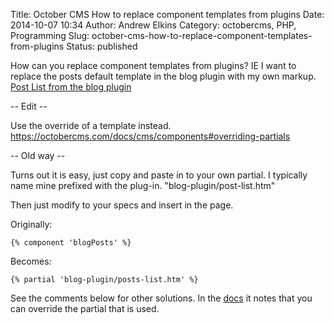 Title: October CMS How to replace component templates from plugins
Date: 2014-10-07 10:34
Author: Andrew Elkins
Category: octobercms, PHP, Programming
Slug: october-cms-how-to-replace-component-templates-from-plugins
Status: published

How can you replace component templates from plugins? IE I want to
replace the posts default template in the blog plugin with my own
markup. [Post List from the blog
plugin](https://github.com/rainlab/blog-plugin/blob/master/components/posts/default.htm)

-- Edit --

Use the override of a template instead.
<https://octobercms.com/docs/cms/components#overriding-partials>

-- Old way --

Turns out it is easy, just copy and paste in to your own partial. I
typically name mine prefixed with the plug-in.
"blog-plugin/post-list.htm"

Then just modify to your specs and insert in the page.

Originally:  
~~~~  
{% component 'blogPosts' %}  
~~~~  
Becomes:  
~~~~  
{% partial 'blog-plugin/posts-list.htm' %}  
~~~~

See the comments below for other solutions. In the
[docs](https://octobercms.com/docs/cms/components#overriding-partials)
it notes that you can override the partial that is used.
